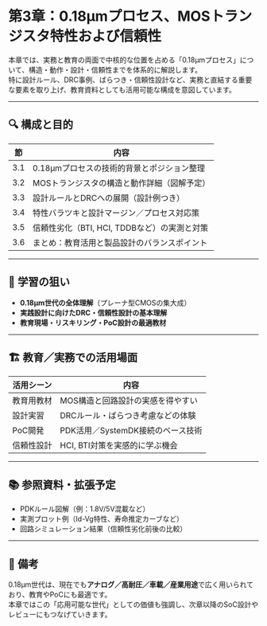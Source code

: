 # 第3章：0.18μmプロセス、MOSトランジスタ特性および信頼性

本章では、実務と教育の両面で中核的な位置を占める「0.18μmプロセス」について、構造・動作・設計・信頼性までを体系的に解説します。  
特に設計ルール、DRC事例、ばらつき・信頼性設計など、実務と直結する重要な要素を取り上げ、教育資料としても活用可能な構成を意図しています。

---

## 🔍 構成と目的

| 節 | 内容 |
|----|------|
| 3.1 | 0.18μmプロセスの技術的背景とポジション整理 |
| 3.2 | MOSトランジスタの構造と動作詳細（図解予定） |
| 3.3 | 設計ルールとDRCへの展開（設計例つき） |
| 3.4 | 特性バラツキと設計マージン／プロセス対応策 |
| 3.5 | 信頼性劣化（BTI, HCI, TDDBなど）の実測と対策 |
| 3.6 | まとめ：教育活用と製品設計のバランスポイント |

---

## 🎯 学習の狙い

- **0.18μm世代の全体理解**（プレーナ型CMOSの集大成）
- **実践設計に向けたDRC・信頼性設計の基本理解**
- **教育現場・リスキリング・PoC設計の最適教材**

---

## 🏗️ 教育／実務での活用場面

| 活用シーン | 内容 |
|------------|------|
| 教育用教材 | MOS構造と回路設計の実感を得やすい |
| 設計実習   | DRCルール・ばらつき考慮などの体験 |
| PoC開発    | PDK活用／SystemDK接続のベース技術 |
| 信頼性設計 | HCI, BTI対策を実感的に学ぶ機会 |

---

## 📚 参照資料・拡張予定

- PDKルール図解（例：1.8V/5V混載など）
- 実測プロット例（Id-Vg特性、寿命推定カーブなど）
- 回路シミュレーション結果（信頼性劣化前後の比較）

---

## 📎 備考

0.18µm世代は、現在でも**アナログ／高耐圧／車載／産業用途**で広く用いられており、教育やPoCにも最適です。  
本章ではこの「応用可能な世代」としての価値も強調し、次章以降のSoC設計やレビューにもつなげていきます。
